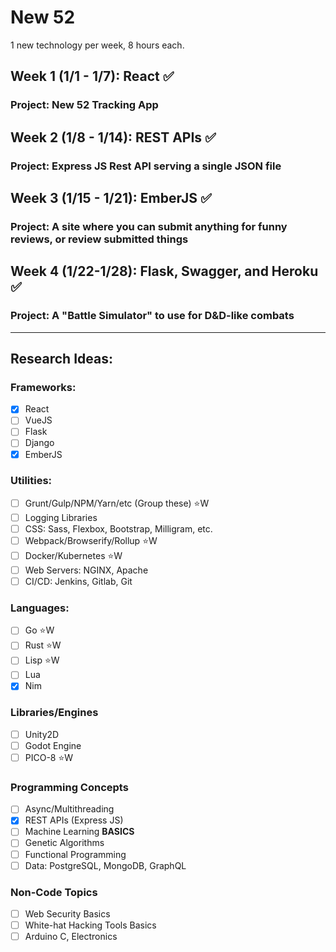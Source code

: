 # New 52
1 new technology per week, 8 hours each.

## Week 1 (1/1 - 1/7):  React :white_check_mark:
### Project:  New 52 Tracking App

## Week 2 (1/8 - 1/14):  REST APIs :white_check_mark:
### Project:  Express JS Rest API serving a single JSON file

## Week 3 (1/15 - 1/21):  EmberJS :white_check_mark:
### Project:  A site where you can submit anything for funny reviews, or review submitted things

## Week 4 (1/22-1/28):  Flask, Swagger, and Heroku :white_check_mark:
### Project:  A "Battle Simulator" to use for D&D-like combats
---

## Research Ideas:
### Frameworks:
- [x] React
- [ ] VueJS
- [ ] Flask
- [ ] Django
- [x] EmberJS
### Utilities:
- [ ] Grunt/Gulp/NPM/Yarn/etc (Group these)  :star:W
- [ ] Logging Libraries
- [ ] CSS: Sass, Flexbox, Bootstrap, Milligram, etc.
- [ ] Webpack/Browserify/Rollup  :star:W
- [ ] Docker/Kubernetes :star:W
- [ ] Web Servers: NGINX, Apache
- [ ] CI/CD: Jenkins, Gitlab, Git
### Languages:
- [ ] Go  :star:W
- [ ] Rust  :star:W
- [ ] Lisp  :star:W
- [ ] Lua
- [x] Nim
### Libraries/Engines
- [ ] Unity2D
- [ ] Godot Engine
- [ ] PICO-8  :star:W
### Programming Concepts
- [ ] Async/Multithreading
- [x] REST APIs (Express JS)
- [ ] Machine Learning **BASICS**
- [ ] Genetic Algorithms
- [ ] Functional Programming
- [ ] Data:  PostgreSQL, MongoDB, GraphQL
### Non-Code Topics
- [ ] Web Security Basics
- [ ] White-hat Hacking Tools Basics
- [ ] Arduino C, Electronics
